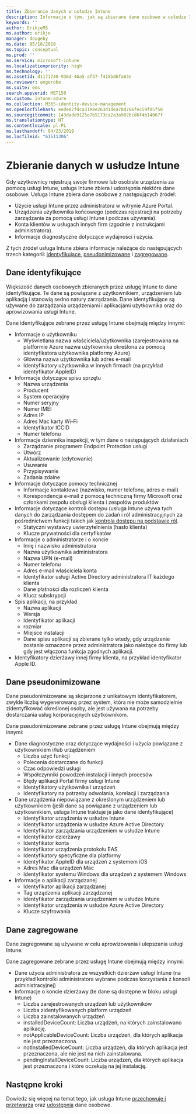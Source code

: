 ```yaml
---
title: Zbieranie danych w usłudze Intune
description: Informacje o tym, jak są zbierane dane osobowe w usłudze Intune.
keywords: ''
author: ErikjeMS
ms.author: erikje
manager: dougeby
ms.date: 05/18/2018
ms.topic: conceptual
ms.prod: ''
ms.service: microsoft-intune
ms.localizationpriority: high
ms.technology: ''
ms.assetid: d1171740-936d-46a5-af37-f418bd6fa63e
ms.reviewer: angerobe
ms.suite: ems
search.appverid: MET150
ms.custom: intune-azure
ms.collection: M365-identity-device-management
ms.openlocfilehash: eede87fdca31e8e263d1dea78d766fec59f05f58
ms.sourcegitcommit: 143dade9125e7b5173ca2a3a902bcd6f4b14067f
ms.translationtype: HT
ms.contentlocale: pl-PL
ms.lasthandoff: 04/23/2019
ms.locfileid: "61511306"
---
```

# <a name="data-collection-in-intune"></a>Zbieranie danych w usłudze Intune

Gdy użytkownicy rejestrują swoje firmowe lub osobiste urządzenia za pomocą usługi Intune, usługa Intune zbiera i udostępnia niektóre dane osobowe. Usługa Intune zbiera dane osobowe z następujących źródeł:

- Użycie usługi Intune przez administratora w witrynie Azure Portal.
- Urządzenia użytkownika końcowego (podczas rejestracji na potrzeby zarządzania za pomocą usługi Intune i podczas używania).
- Konta klientów w usługach innych firm (zgodnie z instrukcjami administratora).
- Informacje diagnostyczne dotyczące wydajności i użycia.

Z tych źródeł usługa Intune zbiera informacje należące do następujących trzech kategorii: [identyfikujące](#identified-data), [pseudonimizowane](#pseudonymized-data) i [zagregowane](#aggregated-data).

## <a name="identified-data"></a>Dane identyfikujące

Większość danych osobowych zbieranych przez usługę Intune to dane identyfikujące. Te dane są powiązane z użytkownikiem, urządzeniem lub aplikacją i stanowią sedno natury zarządzania. Dane identyfikujące są używane do zarządzania urządzeniami i aplikacjami użytkownika oraz do aprowizowania usługi Intune.

Dane identyfikujące zebrane przez usługę Intune obejmują między innymi: 

- Informacje o użytkowniku
    - Wyświetlana nazwa właściciela/użytkownika (zarejestrowana na platformie Azure nazwa użytkownika określona za pomocą identyfikatora użytkownika platformy Azure)
    - Główna nazwa użytkownika lub adres e-mail
    - Identyfikatory użytkownika w innych firmach (na przykład identyfikator AppleID)
- Informacje dotyczące spisu sprzętu
    - Nazwa urządzenia
    - Producent
    - System operacyjny
    - Numer seryjny
    - Numer IMEI
    - Adres IP
    - Adres Mac karty Wi-Fi
    - Identyfikator ICCID
    - Numer telefonu
- Informacje dziennika inspekcji, w tym dane o następujących działaniach
    - Zarządzanie programem Endpoint Protection usługi
    - Utwórz
    - Aktualizowanie (edytowanie)
    - Usuwanie
    - Przypisywanie
    - Zadania zdalne
- Informacje dotyczące pomocy technicznej
    - Informacje kontaktowe (nazwisko, numer telefonu, adres e-mail)
    - Korespondencja e-mail z pomocą techniczną firmy Microsoft oraz członkami zespołu obsługi klienta i zespołów produktów
- Informacje dotyczące kontroli dostępu (usługa Intune używa tych danych do zarządzania dostępem do zadań i ról administracyjnych za pośrednictwem funkcji takich jak [kontrola dostępu na podstawie ról](role-based-access-control.md).
    - Statyczni wystawcy uwierzytelnienia (hasło klienta)
    - Klucze prywatności dla certyfikatów 
- Informacje o administratorze i o koncie
    - Imię i nazwisko administratora
    - Nazwa użytkownika administratora
    - Nazwa UPN (e-mail)
    - Numer telefonu
    - Adres e-mail właściciela konta
    - Identyfikator usługi Active Directory administratora IT każdego klienta
    - Dane płatności dla rozliczeń klienta
    - Klucz subskrypcji
- Spis aplikacji, na przykład
    - Nazwa aplikacji
    - Wersja
    - Identyfikator aplikacji
    - rozmiar
    - Miejsce instalacji
    - Dane spisu aplikacji są zbierane tylko wtedy, gdy urządzenie zostanie oznaczone przez administratora jako należące do firmy lub gdy jest włączona funkcja zgodnych aplikacji.  
- Identyfikatory dzierżawy innej firmy klienta, na przykład identyfikator Apple ID. 

## <a name="pseudonymized-data"></a>Dane pseudonimizowane

Dane pseudonimizowane są skojarzone z unikatowym identyfikatorem, zwykle liczbą wygenerowaną przez system, która nie może samodzielnie zidentyfikować określonej osoby, ale jest używana na potrzeby dostarczania usług korporacyjnych użytkownikom. 

Dane pseudonimizowane zebrane przez usługę Intune obejmują między innymi: 

- Dane diagnostyczne oraz dotyczące wydajności i użycia powiązane z użytkownikiem i/lub urządzeniem
    - Liczba użyć funkcji
    - Polecenia dostarczane do funkcji
    - Czas odpowiedzi usługi
    - Współczynniki powodzeń instalacji i innych procesów
    - Błędy aplikacji Portal firmy usługi Intune
    - Identyfikatory użytkownika i urządzeń
    - Identyfikatory na potrzeby odwołania, korelacji i zarządzania 
- Dane urządzenia niepowiązane z określonym urządzeniem lub użytkownikiem (jeśli dane są powiązane z urządzeniem lub użytkownikiem, usługa Intune traktuje je jako dane identyfikujące)
    - Identyfikator urządzenia w usłudze Intune
    - Identyfikator urządzenia w usłudze Azure Active Directory
    - Identyfikator zarządzania urządzeniem w usłudze Intune
    - Identyfikator dzierżawy
    - Identyfikator konta
    - Identyfikator urządzenia protokołu EAS
    - Identyfikatory specyficzne dla platformy
    - Identyfikator AppleID dla urządzeń z systemem iOS
    - Adres Mac dla urządzeń Mac
    - Identyfikator systemu Windows dla urządzeń z systemem Windows
- Informacje o aplikacji zarządzanej
    - Identyfikator aplikacji zarządzanej
    - Tag urządzenia aplikacji zarządzanej
    - Identyfikator zarządzania urządzeniem w usłudze Intune
    - Identyfikator urządzenia w usłudze Azure Active Directory
    - Klucze szyfrowania

## <a name="aggregated-data"></a>Dane zagregowane

Dane zagregowane są używane w celu aprowizowania i ulepszania usługi Intune. 

Dane zagregowane zebrane przez usługę Intune obejmują między innymi: 

- Dane użycia administratora ze wszystkich dzierżaw usługi Intune (na przykład kontrolki administratora wybrane podczas korzystania z konsoli administracyjnej)
- Informacje o koncie dzierżawy (te dane są dostępne w bloku usługi Intune)
    - Liczba zarejestrowanych urządzeń lub użytkowników
    - Liczba zidentyfikowanych platform urządzeń  
    - Liczba zainstalowanych urządzeń
    - installedDeviceCount: Liczba urządzeń, na których zainstalowano aplikację.
    - notApplicableDeviceCount: Liczba urządzeń, dla których aplikacja nie jest przeznaczona.
    - notInstalledDeviceCount: Liczba urządzeń, dla których aplikacja jest przeznaczona, ale nie jest na nich zainstalowana.
    - pendingInstallDeviceCount: Liczba urządzeń, dla których aplikacja jest przeznaczona i które oczekują na jej instalację.
    
## <a name="next-steps"></a>Następne kroki

Dowiedz się więcej na temat tego, jak usługa Intune [przechowuje i przetwarza](privacy-data-store-process.md) oraz [udostępnia](privacy-data-secure-share.md) dane osobowe. 
